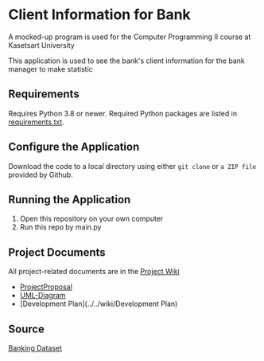 # Client Information for Bank

A mocked-up program is used for the Computer Programming II course at Kasetsart University

This application is used to see the bank's client information for the bank manager to make statistic 

## Requirements

Requires Python 3.8 or newer.  Required Python packages are listed in [requirements.txt](./requirements.txt). 

## Configure the Application

Download the code to a local directory using either `git clone` or `a ZIP file` provided by Github.

## Running the Application
 1. Open this repository on your own computer
 2. Run this repo by main.py

## Project Documents

All project-related documents are in the [Project Wiki](../../wiki/Home)

* [ProjectProposal](../../wiki/ProjectProposal)
* [UML-Diagram](../../wiki/UML-Diagram)
* [Development Plan](../../wiki/Development Plan)

## Source
[Banking Dataset](https://www.kaggle.com/datasets/prakharrathi25/banking-dataset-marketing-targets)